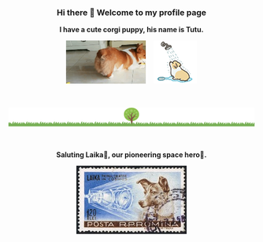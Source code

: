 <div align="center">

### **Hi there 👋 Welcome to my profile page**

**I have a cute corgi puppy, his name is Tutu.**

<img src="tutu-playing.gif" height="88" alt="tutu playing with duck friend">&nbsp;&nbsp;&nbsp;
![](gududu.gif)

<br>

![](grass-divider.png)

<br>

**Saluting Laika🫡, our pioneering space hero🚀.**

![](Laika.jpg)

</div>


